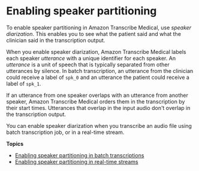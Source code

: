 # Enabling speaker partitioning<a name="conversation-diarization-med"></a>

To enable speaker partitioning in Amazon Transcribe Medical, use *speaker diarization*\. This enables you to see what the patient said and what the clinician said in the transcription output\.

When you enable speaker diarization, Amazon Transcribe Medical labels each speaker *utterance* with a unique identifier for each speaker\. An *utterance* is a unit of speech that is typically separated from other utterances by silence\. In batch transcription, an utterance from the clinician could receive a label of `spk_0` and an utterance the patient could receive a label of `spk_1`\.

If an utterance from one speaker overlaps with an utterance from another speaker, Amazon Transcribe Medical orders them in the transcription by their start times\. Utterances that overlap in the input audio don't overlap in the transcription output\.

You can enable speaker diarization when you transcribe an audio file using batch transcription job, or in a real\-time stream\.

**Topics**
+ [Enabling speaker partitioning in batch transcriptions](conversation-diarization-batch-med.md)
+ [Enabling speaker partitioning in real\-time streams](conversation-diarization-streaming-med.md)